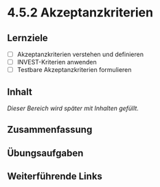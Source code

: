 # 4.5.2 Akzeptanzkriterien

## Lernziele

- [ ] Akzeptanzkriterien verstehen und definieren
- [ ] INVEST-Kriterien anwenden
- [ ] Testbare Akzeptanzkriterien formulieren

## Inhalt

_Dieser Bereich wird später mit Inhalten gefüllt._

## Zusammenfassung

## Übungsaufgaben

## Weiterführende Links
